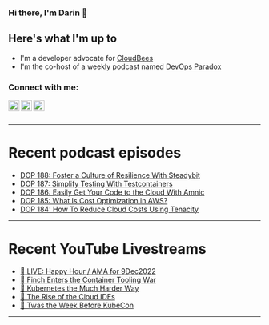 ### Hi there, I'm Darin 👋

## Here's what I'm up to
- I'm a developer advocate for [CloudBees][cloudbees-website]
- I'm the co-host of a weekly podcast named [DevOps Paradox][dop-website]

### Connect with me:

[<img align="left" alt="darinpope | Twitter" width="22px" src="https://cdn.jsdelivr.net/npm/simple-icons@v3/icons/twitter.svg" />][twitter]
[<img align="left" alt="darinpope | LinkedIn" width="22px" src="https://cdn.jsdelivr.net/npm/simple-icons@v3/icons/linkedin.svg" />][linkedin]
[<img align="left" alt="darinpope | Instagram" width="22px" src="https://cdn.jsdelivr.net/npm/simple-icons@v3/icons/instagram.svg" />][instagram]

<br />
<br />

---

# Recent podcast episodes
<!-- BLOG-POST-LIST:START -->
- [DOP 188: Foster a Culture of Resilience With Steadybit](https://www.devopsparadox.com/episodes/foster-a-culture-of-resilience-with-steadybit-188/)
- [DOP 187: Simplify Testing With Testcontainers](https://www.devopsparadox.com/episodes/simplify-testing-with-testcontainers-187/)
- [DOP 186: Easily Get Your Code to the Cloud With Amnic](https://www.devopsparadox.com/episodes/easily-get-your-code-to-the-cloud-with-amnic-186/)
- [DOP 185: What Is Cost Optimization in AWS?](https://www.devopsparadox.com/episodes/what-is-cost-optimization-in-aws-185/)
- [DOP 184: How To Reduce Cloud Costs Using Tenacity](https://www.devopsparadox.com/episodes/how-to-reduce-cloud-costs-using-tenacity-184/)
<!-- BLOG-POST-LIST:END -->

---

# Recent YouTube Livestreams
<!-- YOUTUBE:START -->
- [🔴 LIVE: Happy Hour / AMA for 9Dec2022](https://www.youtube.com/watch?v=Ipa9Wv_ULP4)
- [🔴 Finch Enters the Container Tooling War](https://www.youtube.com/watch?v=xGpQ06ElffI)
- [🔴 Kubernetes the Much Harder Way](https://www.youtube.com/watch?v=KEmHEDIABrs)
- [🔴 The Rise of the Cloud IDEs](https://www.youtube.com/watch?v=UkMOPxRMUtQ)
- [🔴 Twas the Week Before KubeCon](https://www.youtube.com/watch?v=hNTIlMSV7mI)
<!-- YOUTUBE:END -->

---


[website]: https://www.darinpope.com/
[twitter]: https://twitter.com/darinpope
[youtube]: https://youtube.com/darinpope
[instagram]: https://instagram.com/darinpope
[linkedin]: https://linkedin.com/in/darinpope
[cloudbees-website]: https://www.cloudbees.com/
[dop-website]: https://www.devopsparadox.com/

<!--
**darinpope/darinpope** is a ✨ _special_ ✨ repository because its `README.md` (this file) appears on your GitHub profile.

Here are some ideas to get you started:

- 🔭 I’m currently working on ...
- 🌱 I’m currently learning ...
- 👯 I’m looking to collaborate on ...
- 🤔 I’m looking for help with ...
- 💬 Ask me about ...
- 📫 How to reach me: ...
- 😄 Pronouns: ...
- ⚡ Fun fact: ...
-->
